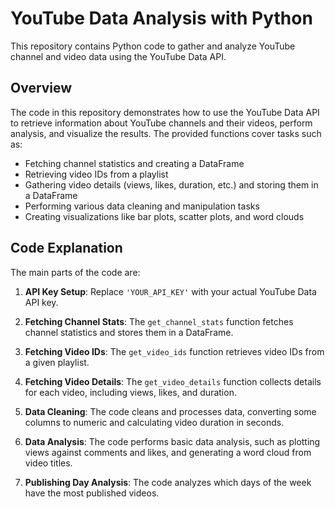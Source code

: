 # YouTube Data Analysis with Python

This repository contains Python code to gather and analyze YouTube channel and video data using the YouTube Data API.

## Overview

The code in this repository demonstrates how to use the YouTube Data API to retrieve information about YouTube channels and their videos, perform analysis, and visualize the results. The provided functions cover tasks such as:

- Fetching channel statistics and creating a DataFrame
- Retrieving video IDs from a playlist
- Gathering video details (views, likes, duration, etc.) and storing them in a DataFrame
- Performing various data cleaning and manipulation tasks
- Creating visualizations like bar plots, scatter plots, and word clouds

## Code Explanation

The main parts of the code are:

1. **API Key Setup**: Replace `'YOUR_API_KEY'` with your actual YouTube Data API key.

2. **Fetching Channel Stats**: The `get_channel_stats` function fetches channel statistics and stores them in a DataFrame.

3. **Fetching Video IDs**: The `get_video_ids` function retrieves video IDs from a given playlist.

4. **Fetching Video Details**: The `get_video_details` function collects details for each video, including views, likes, and duration.

5. **Data Cleaning**: The code cleans and processes data, converting some columns to numeric and calculating video duration in seconds.

6. **Data Analysis**: The code performs basic data analysis, such as plotting views against comments and likes, and generating a word cloud from video titles.

7. **Publishing Day Analysis**: The code analyzes which days of the week have the most published videos.

